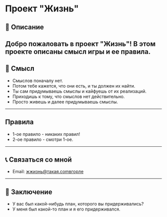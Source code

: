 
# Проект "Жизнь"

## 📝 Описание
Добро пожаловать в проект "Жизнь"! В этом проекте описаны смысл игры и ее правила.
---
## 🎯 Смысл
- Смыслов поначалу нет.
- Потом тебе кажется, что они есть, и ты должен их найти.
- Ты сам придумываешь смыслы и кайфуешь от их реализаций.
- Приходишь к тому, что смыслов нет действительно.
- Просто живешь и далее придумываешь смыслы.
---
##  Правила
- 1-ое правило - никаких правил!
- 2-ое правило - смотри 1-ое.

---
## 📞 Связаться со мной
- Email: жжизнь@такая.comвгорле
---
## 📌 Заключение
- У вас был какой-нибудь план, которого вы придерживались?
- У меня был какой-то план и я его придерживался.